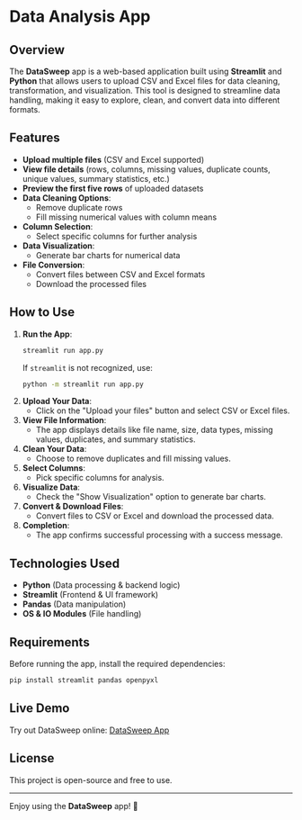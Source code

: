 # Data Analysis App

## Overview
The **DataSweep** app is a web-based application built using **Streamlit** and **Python** that allows users to upload CSV and Excel files for data cleaning, transformation, and visualization. This tool is designed to streamline data handling, making it easy to explore, clean, and convert data into different formats.

## Features
- **Upload multiple files** (CSV and Excel supported)
- **View file details** (rows, columns, missing values, duplicate counts, unique values, summary statistics, etc.)
- **Preview the first five rows** of uploaded datasets
- **Data Cleaning Options**:
  - Remove duplicate rows
  - Fill missing numerical values with column means
- **Column Selection**:
  - Select specific columns for further analysis
- **Data Visualization**:
  - Generate bar charts for numerical data
- **File Conversion**:
  - Convert files between CSV and Excel formats
  - Download the processed files

## How to Use
1. **Run the App**:
   ```bash
   streamlit run app.py
   ```
   If `streamlit` is not recognized, use:
   ```bash
   python -m streamlit run app.py
   ```
2. **Upload Your Data**:
   - Click on the "Upload your files" button and select CSV or Excel files.
3. **View File Information**:
   - The app displays details like file name, size, data types, missing values, duplicates, and summary statistics.
4. **Clean Your Data**:
   - Choose to remove duplicates and fill missing values.
5. **Select Columns**:
   - Pick specific columns for analysis.
6. **Visualize Data**:
   - Check the "Show Visualization" option to generate bar charts.
7. **Convert & Download Files**:
   - Convert files to CSV or Excel and download the processed data.
8. **Completion**:
   - The app confirms successful processing with a success message.

## Technologies Used
- **Python** (Data processing & backend logic)
- **Streamlit** (Frontend & UI framework)
- **Pandas** (Data manipulation)
- **OS & IO Modules** (File handling)

## Requirements
Before running the app, install the required dependencies:
```bash
pip install streamlit pandas openpyxl
```

## Live Demo
Try out DataSweep online: [DataSweep App](https://datasweep-mehdinathani.streamlit.app/)

## License
This project is open-source and free to use.

---
Enjoy using the **DataSweep** app! 🚀

